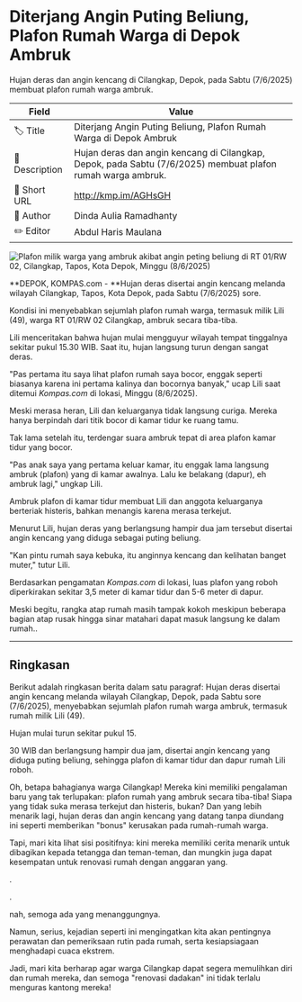 # Diterjang Angin Puting Beliung, Plafon Rumah Warga di Depok Ambruk

Hujan deras dan angin kencang di Cilangkap, Depok, pada Sabtu (7/6/2025) membuat plafon rumah warga ambruk. 

| Field         | Value                                                       |
|---------------|-------------------------------------------------------------|
| 🏷️ Title       | Diterjang Angin Puting Beliung, Plafon Rumah Warga di Depok Ambruk |
| 📝 Description | Hujan deras dan angin kencang di Cilangkap, Depok, pada Sabtu (7/6/2025) membuat plafon rumah warga ambruk.  |
| 🔗 Short URL   | http://kmp.im/AGHsGH |
| 👤 Author      | Dinda Aulia Ramadhanty |
| ✏️ Editor      | Abdul Haris Maulana |

![Plafon milik warga yang ambruk akibat angin peting beliung di RT 01/RW 02, Cilangkap, Tapos, Kota Depok, Minggu (8/6/2025)](https://asset.kompas.com/crops/DQCN2hTWWcBGMEPrndg-4Bk3oYo=/0x0:0x0/750x500/data/photo/2025/06/08/68452793ab1ee.jpeg)

**DEPOK, KOMPAS.com - **Hujan deras disertai angin kencang melanda wilayah Cilangkap, Tapos, Kota Depok, pada Sabtu (7/6/2025) sore.

Kondisi ini menyebabkan sejumlah plafon rumah warga, termasuk milik Lili (49), warga RT 01/RW 02 Cilangkap, ambruk secara tiba-tiba.

Lili menceritakan bahwa hujan mulai mengguyur wilayah tempat tinggalnya sekitar pukul 15.30 WIB. Saat itu, hujan langsung turun dengan sangat deras.

"Pas pertama itu saya lihat plafon rumah saya bocor, enggak seperti biasanya karena ini pertama kalinya dan bocornya banyak," ucap Lili saat ditemui *Kompas.com* di lokasi, Minggu (8/6/2025).

Meski merasa heran, Lili dan keluarganya tidak langsung curiga. Mereka hanya berpindah dari titik bocor di kamar tidur ke ruang tamu.

Tak lama setelah itu, terdengar suara ambruk tepat di area plafon kamar tidur yang bocor.

"Pas anak saya yang pertama keluar kamar, itu enggak lama langsung ambruk (plafon) yang di kamar awalnya. Lalu ke belakang (dapur), eh ambruk lagi," ungkap Lili.

Ambruk plafon di kamar tidur membuat Lili dan anggota keluarganya berteriak histeris, bahkan menangis karena merasa terkejut.

Menurut Lili, hujan deras yang berlangsung hampir dua jam tersebut disertai angin kencang yang diduga sebagai puting beliung.

"Kan pintu rumah saya kebuka, itu anginnya kencang dan kelihatan banget muter," tutur Lili.

Berdasarkan pengamatan *Kompas.com* di lokasi, luas plafon yang roboh diperkirakan sekitar 3,5 meter di kamar tidur dan 5-6 meter di dapur.

Meski begitu, rangka atap rumah masih tampak kokoh meskipun beberapa bagian atap rusak hingga sinar matahari dapat masuk langsung ke dalam rumah..

---
## Ringkasan

Berikut adalah ringkasan berita dalam satu paragraf: Hujan deras disertai angin kencang melanda wilayah Cilangkap, Depok, pada Sabtu sore (7/6/2025), menyebabkan sejumlah plafon rumah warga ambruk, termasuk rumah milik Lili (49).

 Hujan mulai turun sekitar pukul 15.

30 WIB dan berlangsung hampir dua jam, disertai angin kencang yang diduga puting beliung, sehingga plafon di kamar tidur dan dapur rumah Lili roboh.



Oh, betapa bahagianya warga Cilangkap! Mereka kini memiliki pengalaman baru yang tak terlupakan: plafon rumah yang ambruk secara tiba-tiba! Siapa yang tidak suka merasa terkejut dan histeris, bukan? Dan yang lebih menarik lagi, hujan deras dan angin kencang yang datang tanpa diundang ini seperti memberikan "bonus" kerusakan pada rumah-rumah warga.

 Tapi, mari kita lihat sisi positifnya: kini mereka memiliki cerita menarik untuk dibagikan kepada tetangga dan teman-teman, dan mungkin juga dapat kesempatan untuk renovasi rumah dengan anggaran yang.

.

.

 nah, semoga ada yang menanggungnya.

 Namun, serius, kejadian seperti ini mengingatkan kita akan pentingnya perawatan dan pemeriksaan rutin pada rumah, serta kesiapsiagaan menghadapi cuaca ekstrem.

 Jadi, mari kita berharap agar warga Cilangkap dapat segera memulihkan diri dan rumah mereka, dan semoga "renovasi dadakan" ini tidak terlalu menguras kantong mereka!
